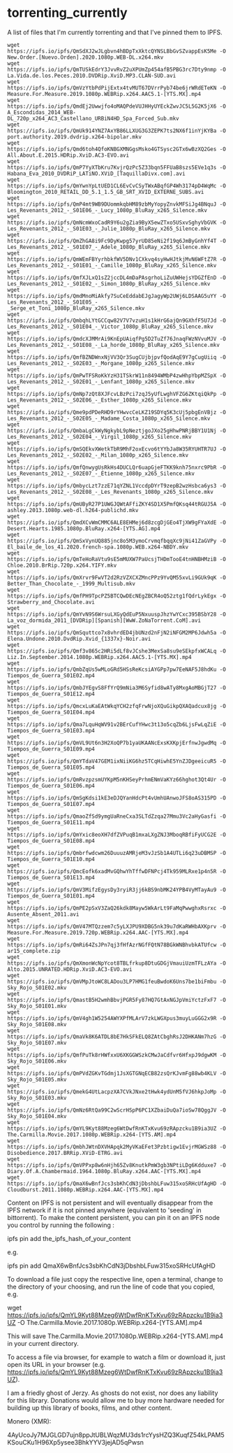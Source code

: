 # torrenting_currently

A list of files that I'm currently torrenting and that I've pinned them to IPFS.

```
wget https://ipfs.io/ipfs/QmSdXJ2wJLgbvn4hBDpTxXktcQYNSLBbGvSZvappEsK5Me -O New.Order.[Nuevo.Orden].2020.1080p.WEB-DL.x264.mkv
wget https://ipfs.io/ipfs/QmTUSkEdrY3JvvRvZ2uXPUmZp454afB5PBG3rc7Dty9nmp -O La.Vida.de.los.Peces.2010.DVDRip.XviD.MP3.CLAN-SUD.avi
wget https://ipfs.io/ipfs/QmVzYtbPdPijExtx4tvMUT67DVrrPyb74be6jrWRdETeKN -O Measure.For.Measure.2019.1080p.WEBRip.x264.AAC5.1-[YTS.MX].mp4
wget https://ipfs.io/ipfs/QmdEj2Uwwjfo4oMAQPdeVUJHHyUYEckZwvJC5L5G2K5jX6 -O A_Escondidas_2014_WEB-DL_720p_x264_AC3_Castellano_URBiN4HD_Spa_Forced_Sub.mkv
wget https://ipfs.io/ipfs/QmUk914YNZ7AxYB86LLXUG3G3ZEPK7ts2NX6f1inYjKYBa -O port.authority.2019.dvdrip.x264-bipolar.mkv
wget https://ipfs.io/ipfs/Qmd6toh4QfoKNBGXMNGgsMsko4GTSysc2GTx6wBzXQ2Ges -O All.About.E.2015.HDRip.XviD.AC3-EVO.avi
wget https://ipfs.io/ipfs/QmP7YyXTbKru7KvjrQzPc5Z33bqn5FFUaB8szs5EVe1q3s -O Habana_Eva_2010_DVDRiP_LATiNO.XViD_[TaquillaDivx.com].avi
wget https://ipfs.io/ipfs/QmYwnYpLtUED1CL6EvCvCSyTWxABqfGP4Wh3174pD4WqMc -O Bloomington_2010_RETAIL_DD_5.1_1.5_GB_SRT_XVID_EXTERNE_SUBS.avi
wget https://ipfs.io/ipfs/QmP4mt9WB9DUommkqbHM89zbMyYopyZnvkMFSiJg4BNquJ -O Les_Revenants_2012_-_S01E06_-_Lucy_1080p_BluRay_x265_Silence.mkv
wget https://ipfs.io/ipfs/QmNcmWxoCadR9Y6u2gZia9ByX5ewZTxo5USxvSghyVbGVK -O Les_Revenants_2012_-_S01E03_-_Julie_1080p_BluRay_x265_Silence.mkv
wget https://ipfs.io/ipfs/QmZhGA8i9Fc9DyKwpg57yrUD85eNi2f19q6JmByGnhYf4T -O Les_Revenants_2012_-_S01E07_-_Adele_1080p_BluRay_x265_Silence.mkv
wget https://ipfs.io/ipfs/QmWEmFBYyrhbkfWV5DNv1CXkvq4syHwHJtkjMvN6WFtZ7R -O Les_Revenants_2012_-_S01E01_-_Camille_1080p_BluRay_x265_Silence.mkv
wget https://ipfs.io/ipfs/QmfXJLxQ1sZ2jccDL4mDaPAsgrhoLiZuUWHejsYDGZfEnD -O Les_Revenants_2012_-_S01E02_-_Simon_1080p_BluRay_x265_Silence.mkv
wget https://ipfs.io/ipfs/QmdMnoMiAkfy7SuCeEddabEJgJagyWp2UWj6LDSAAG5uYY -O Les_Revenants_2012_-_S01E05_-_Serge_et_Toni_1080p_BluRay_x265_Silence.mkv
wget https://ipfs.io/ipfs/QmbqhLYtGCCqw82V7V7vzuH1s1kHrG6ajQn9GXhfF5U7Jd -O Les_Revenants_2012_-_S01E04_-_Victor_1080p_BluRay_x265_Silence.mkv
wget https://ipfs.io/ipfs/QmdcXJMMrAi9KnEpUAiqfPg5D2TuZf76JnaqFWzNVvuMJV -O Les_Revenants_2012_-_S01E08_-_La_horde_1080p_BluRay_x265_Silence.mkv
wget https://ipfs.io/ipfs/QmfBZNDWnxNjVV3Qr3SugCUjbjpvfQodAqE9Y7gCugUiiq -O Les_Revenants_2012_-_S02E03_-_Morgane_1080p_x265_Silence.mkv
wget https://ipfs.io/ipfs/QmPwTFSRoKkYzH31TSkrW11n8494WMbP4zwHhpYbpMZSpX -O Les_Revenants_2012_-_S02E01_-_Lenfant_1080p_x265_Silence.mkv
wget https://ipfs.io/ipfs/QmNp7zQt8XJFcvLBzPci7zqJ5yUfLwghVFZG6ZKtqiQkPp -O Les_Revenants_2012_-_S02E06_-_Esther_1080p_x265_Silence.mkv
wget https://ipfs.io/ipfs/Qme9pdPDeRHD9rYHwvcCeLKZ19SDYq5K3cUj5pbgEnVBjz -O Les_Revenants_2012_-_S02E05_-_Madame_Costa_1080p_x265_Silence.mkv
wget https://ipfs.io/ipfs/QmbaLgCkWyNgkybL9pNeztjgoJXo25gHhwPNRjBBY1U1Nj -O Les_Revenants_2012_-_S02E04_-_Virgil_1080p_x265_Silence.mkv
wget https://ipfs.io/ipfs/QmSQEkvXWetkTbR9MhF2oxEcvo6tYYbJa8W35RYUHTR7UJ -O Les_Revenants_2012_-_S02E02_-_Milan_1080p_x265_Silence.mkv
wget https://ipfs.io/ipfs/QmfQnwygUsRkHs4DUCLQr6uapGjeFTKK9knh75nxrc9PbR -O Les_Revenants_2012_-_S02E07_-_Étienne_1080p_x265_Silence.mkv
wget https://ipfs.io/ipfs/QmbycLzt7zzE71qYZNL1VccdpDYrT9zepB2wzHsbca6ys3 -O Les_Revenants_2012_-_S02E08_-_Les_Revenants_1080p_x265_Silence.mkv
wget https://ipfs.io/ipfs/QmUByR27P1UWGJQWtAFfiZKY4SD1X5PmfQKsq44tRGUJ5A -O ashley.2013.1080p.web-dl.h264-publichd.mkv
wget https://ipfs.io/ipfs/QmdXCvWmCMMC6ALE8EHMej6d8zcgDjGEo4TjXW9gFYaXdE -O Desert.Hearts.1985.1080p.BluRay.x264-[YTS.AG].mp4
wget https://ipfs.io/ipfs/QmSxVynUQ885jnc8o5M3ymoCrvmqfbqqXc9jNi41ZaGVPy -O El_baile_de_los_41.2020.french-spa.1080p.WEB.x264-NBDY.mkv
wget https://ipfs.io/ipfs/QmTeHoRaVtu9sE5mMUXW7PaUcsjTHDmTooE4tnHNBHMziB -O Chloe.2010.BrRip.720p.x264.YIFY.mkv
wget https://ipfs.io/ipfs/QmXrvr9FwVT2d2RzVZXCXZMncPPz9YvQM55xvLi9GUk9qK -O Better_Than_Chocolate_-_1999_Multisub.mkv
wget https://ipfs.io/ipfs/QmfPH9TpcPZ5BTCQwDEcNEgZBCR4oQ52ztg1fQdrLykEgx -O Strawberry_and_Chocolate.avi
wget https://ipfs.io/ipfs/QmYvN9S6WrsuLXGyQdEuP5NxuuspJhzYwYCxc395BSbY28 -O La_voz_dormida_2011_[DVDRip][Spanish][WwW.ZoNaTorrent.CoM].avi
wget https://ipfs.io/ipfs/QmSquttco7x8vhrdED4jbUNzd2nFjN2iNFGM2MP6Jdwh5a -O Elena.Undone.2010.DvdRip.Xvid_{1337x}-Noir.avi
wget https://ipfs.io/ipfs/Qmf3v865c2HRi5dLf8vJCshe3MexSa8su9eSEkpfxWCALq -O Liz.In.September.2014.1080p.WEBRip.x264.AAC5.1-[YTS.MX].mp4
wget https://ipfs.io/ipfs/QmbZqUs5wMLoGRd5HSsReKcsiAYGPp7pw7EeNAF5J8hdKu -O Tiempos_de_Guerra_S01E02.mp4
wget https://ipfs.io/ipfs/QmbJYEgvS8FfYrQ9mNia3M6Syfid8wATy8MxgAoMBGjT27 -O Tiempos_de_Guerra_S01E12.mp4
wget https://ipfs.io/ipfs/QmcxLuKaEAtWkqYCH2zfqFrwNjoXQuGikpQXAQadcux8jg -O Tiempos_de_Guerra_S01E04.mp4
wget https://ipfs.io/ipfs/Qma7LquHqWV91v2BErCufYHwc3t13o5cqZb6LjsFwLqZiE -O Tiempos_de_Guerra_S01E03.mp4
wget https://ipfs.io/ipfs/QmVL9Ut6n3H2XoQP7b1yaUKAANcExsKXKpjErfnwJgwdMq -O Tiempos_de_Guerra_S01E09.mp4
wget https://ipfs.io/ipfs/QmYTdaV47GEM1ixNiiKG6hz5TCqHiwhE5YnZJDgeeicuR5 -O Tiempos_de_Guerra_S01E05.mp4
wget https://ipfs.io/ipfs/QmRvzpzsmUYKpM5nKHSeyPrhmENmVaKYz66hghot3Qt4Ur -O Tiempos_de_Guerra_S01E06.mp4
wget https://ipfs.io/ipfs/QmSgKdsi1kE3eDJQYanHdcPt4vUmhUAnwoJFS8oAS315PD -O Tiempos_de_Guerra_S01E07.mp4
wget https://ipfs.io/ipfs/QmaoZfSd9ymgUaRneCxa3SLTdZzqa27Mmu3Vc2aHyGasfi -O Tiempos_de_Guerra_S01E11.mp4
wget https://ipfs.io/ipfs/QmYxic8eoXH7dfZVPuqB1mxaLXgZNJ3MboqRBfiFyUCG2E -O Tiempos_de_Guerra_S01E08.mp4
wget https://ipfs.io/ipfs/Qmbrfwdcwm26DuuuzAMRjeM3vJzSb1A4UTLi6q23uDBMSP -O Tiempos_de_Guerra_S01E10.mp4
wget https://ipfs.io/ipfs/QmcEofk6xadMvGQhwYhTffwDFNPcj4Tk959MLRxe1p4n5R -O Tiempos_de_Guerra_S01E13.mp4
wget https://ipfs.io/ipfs/QmV3MifzEgysDy3ryiR3jj6kBS9nbMK24YPB4VyMTayAu9 -O Tiempos_de_Guerra_S01E01.mp4
wget https://ipfs.io/ipfs/QmPE2pSxV3ZaQ26kdk8Mayw5WkArLt9FaMqPwwghxRsrxc -O Ausente_Absent_2011.avi
wget https://ipfs.io/ipfs/QmV47MTQzzem7c5yLXJPU9XDBG5nk39u7dKaRWHbAXKprv -O Measure.For.Measure.2019.720p.WEBRip.x264.AAC-[YTS.MX].mp4
wget https://ipfs.io/ipfs/QmRi64ZsJPn7qj3fHfAzrNGfFQtN78BGkWNBhvbkATUfcw -O ar15_complete.zip
wget https://ipfs.io/ipfs/QmXmonWcNpYcot8TBLfrkup8DtuGDGjVmauiUzmTFLzAYa -O Alto.2015.UNRATED.HDRip.XviD.AC3-EVO.avi
wget https://ipfs.io/ipfs/QmVMpJtoWC8LADou3LP7HMG1feuBwdoK6Uns7be1biFmbu -O Sky_Rojo_S01E02.mkv
wget https://ipfs.io/ipfs/QmastB5H2wmhBbvjPGR5Fy87HQ7GtAxNGJpVmiYctzFxF7 -O Sky_Rojo_S01E01.mkv
wget https://ipfs.io/ipfs/QmV4gh1W5254AWYXPfMLArV7zkLWGXpus3muyLuGGG2x9R -O Sky_Rojo_S01E08.mkv
wget https://ipfs.io/ipfs/QmaVk8K6ATDL8bE7HkSFkELQ8ZAtCbghRsJ2DHKANm7hzG -O Sky_Rojo_S01E07.mkv
wget https://ipfs.io/ipfs/QmfPuTk8rHWfxxU6XKGGWSzkCMwJaCdfvr6HfxpJ9dgwKM -O Sky_Rojo_S01E06.mkv
wget https://ipfs.io/ipfs/QmPVdZGKvTGdmj1JsXGTGNqECB82zsQrKJvmFg88wb4KLV -O Sky_Rojo_S01E05.mkv
wget https://ipfs.io/ipfs/QmekG4UtLacpzXA7CVkJNxe2tHwk4ydUnM5fVJ6hkpJoMp -O Sky_Rojo_S01E03.mkv
wget https://ipfs.io/ipfs/QmNz6RtQa99C2wScrHSpP6PC1XZbaiDuQa7ioSw78QggJV -O Sky_Rojo_S01E04.mkv
wget https://ipfs.io/ipfs/QmYL9Kyt88Mzeg6WtDwfRnKTxKvu69zRApzcku1B9ia3UZ -O The.Carmilla.Movie.2017.1080p.WEBRip.x264-[YTS.AM].mp4
wget https://ipfs.io/ipfs/QmbhJWtnDXVHApqk2MyVKaEFet3Pzbtigw1EvjrMGWSz88 -O Disobedience.2017.BRRip.XViD-ETRG.avi
wget https://ipfs.io/ipfs/QmVPPxp8w6nHjh65Zv8KnutkPmW3gb3NPtiLDg6Kdduxe7 -O Diary.Of.A.Chambermaid.1964.1080p.BluRay.x264.AAC-[YTS.MX].mp4
wget https://ipfs.io/ipfs/QmaX6wBnfJcs3sbKhCdN3jDbshbLFuw315xoSRHcUfAgHD -O Cloudburst.2011.1080p.WEBRip.x264.AAC-[YTS.MX].mp4
```

Content on IPFS is not persistent and will eventually disappear from the IPFS network
if it is not pinned anywhere (equivalent to 'seeding' in bittorrent). To make the content persistent,
you can pin it on an IPFS node you control by running the following :

 
   ipfs pin add the_ipfs_hash_of_your_content
   
e.g.
   
   ipfs pin add QmaX6wBnfJcs3sbKhCdN3jDbshbLFuw315xoSRHcUfAgHD
   
To download a file just copy the respective line, open a terminal,
change to the directory of your choosing, and run the line of code that you copied, e.g.

   wget https://ipfs.io/ipfs/QmYL9Kyt88Mzeg6WtDwfRnKTxKvu69zRApzcku1B9ia3UZ -O The.Carmilla.Movie.2017.1080p.WEBRip.x264-[YTS.AM].mp4
   
This will save The.Carmilla.Movie.2017.1080p.WEBRip.x264-[YTS.AM].mp4 in your current directory.

To access a file via browser, for example to watch a film or download it, just open its URL in your browser 
(e.g. https://ipfs.io/ipfs/QmYL9Kyt88Mzeg6WtDwfRnKTxKvu69zRApzcku1B9ia3UZ).

 
I am a friedly ghost of Jerzy. As ghosts do not exist, nor does any liability for this library.
Donations would allow me to buy more hardware needed for building up this library of books, films, and other content.


Monero (XMR):

4AyUcoJy7MJGLGD7ujn8ppJtUBLWqzMU3ds1rcYysHZQ3KuqfZ54kLPAM5KSouCKu1H96Xp5ysee3BhkYYV3jejAD5qPwsn

